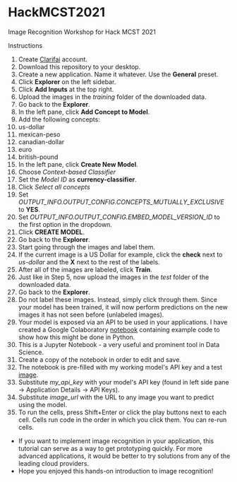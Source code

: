 # HackMCST2021
Image Recognition Workshop for Hack MCST 2021

Instructions
1. Create [Clarifai](https://www.clarifai.com/) account.
1. Download this repository to your desktop.
1. Create a new application. Name it whatever. Use the **General** preset.
1. Click **Explorer** on the left sidebar.
1. Click **Add Inputs** at the top right.
1. Upload the images in the _training_ folder of the downloaded data.
1. Go back to the **Explorer**.
1. In the left pane, click **Add Concept to Model**.
1. Add the following concepts:
  1. us-dollar
  1. mexican-peso
  1. canadian-dollar
  1. euro
  1. british-pound
1. In the left pane, click **Create New Model**.
  1. Choose _Context-based Classifier_
  1. Set the _Model ID_ as **currency-classifier**.
  1. Click _Select all concepts_
  1. Set _OUTPUT_INFO.OUTPUT_CONFIG.CONCEPTS_MUTUALLY_EXCLUSIVE_ to **YES**.
  1. Set _OUTPUT_INFO.OUTPUT_CONFIG.EMBED_MODEL_VERSION_ID_ to the first option in the dropdown.
  1. Click **CREATE MODEL**.
1. Go back to the **Explorer**.
1. Start going through the images and label them.
  1. If the current image is a US Dollar for example, click the **check** next to _us-dollar_ and the **X** next to the rest of the labels.
1. After all of the images are labeled, click **Train**.
1. Just like in Step 5, now upload the images in the _test_ folder of the downloaded data.
1. Go back to the **Explorer**.
1. Do not label these images. Instead, simply click through them. Since your model has been trained, it will now perform predictions on the new images it has not seen before (unlabeled images). 
1. Your model is exposed via an API to be used in your applications. I have created a Google Colaboratory [notebook](https://colab.research.google.com/drive/1b0ZPXQQff1dAOoq-jFVX8ARn6pvpFfzZ?usp=sharing) containing example code to show how this might be done in Python. 
  1. This is a Jupyter Notebook - a very useful and prominent tool in Data Science. 
  1. Create a copy of the notebook in order to edit and save. 
  1. The notebook is pre-filled with my working model's API key and a test [image](https://encrypted-tbn0.gstatic.com/images?q=tbn:ANd9GcT6qk7wJjNtRGDPhVqf83SzXFpzMdBH30E2WA&usqp=CAU).
  1. Substitute *my_api_key* with your model's API key (found in left side pane -> Application Details -> API Keys).
  1. Substitute *image_url* with the URL to any image you want to predict using the model.
  1. To run the cells, press Shift+Enter or click the play buttons next to each cell. Cells run code in the order in which you click them. You can re-run cells.

* If you want to implement image recognition in your application, this tutorial can serve as a way to get prototyping quickly. For more advanced applications, it would be better to try solutions from any of the leading cloud providers. 
* Hope you enjoyed this hands-on introduction to image recognition!
  
  

